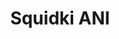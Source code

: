 ---
slug: squidki-ani
title: Squidki ANI
description: "Squidki ANI is an exciting online game. Play for free directly in your browser!"
icon: /images/new_mods/Sprunki ANI.png
url: https://wowtbc.net/sprunkin/sprunkiani/index.html
previewImage: /images/new_mods/Sprunki ANI.png
type: new mods

# SEO配置
seo:
  title: "Squidki ANI - Play Free Online Game | Fun Browser Games"
  description: "Squidki ANI - Play this fun online game for free in your browser. No download required!"
  ogImage: "/images/new_mods/Sprunki ANI.png"
  keywords: "squidki-ani, online game, browser game, free game, new mods game, play online"

videoUrls:
  - https://www.youtube.com/embed/example1
  - https://www.youtube.com/embed/example2

whyPlay:
  title: "Why Play Squidki ANI?"
  items:
    - "Immersive Gameplay: Squidki ANI offers an engaging and immersive gaming experience that will keep you entertained for hours"
    - "Challenging Levels: Test your skills with increasingly difficult challenges and obstacles"
    - "Beautiful Graphics: Enjoy stunning visuals and smooth animations that bring the game world to life"
    - "Regular Updates: New content and features are added regularly to keep the game fresh and exciting"
    - "Free to Play: Experience all the fun without spending a penny"
    - "Community Features: Connect with other players, share strategies, and compete for high scores"
    - "Cross-Platform: Play on any device with a web browser, no downloads required"

features:
  title: "Key Features of Squidki ANI"
  image: "/images/new_mods/Sprunki ANI.png"
  items:
    - "Intuitive Controls: Easy to learn controls make Squidki ANI accessible for players of all skill levels"
    - "Multiple Game Modes: Enjoy various gameplay options that provide different challenges and experiences"
    - "Character Customization: Personalize your gaming experience with unique characters and items"
    - "Achievement System: Complete special tasks to earn rewards and recognition"
    - "Leaderboards: Compete with players worldwide and see who can achieve the highest scores"

characteristics:
  title: "Game Characteristics"
  image: "/images/new_mods/Sprunki ANI.png"
  items:
    - "Genre: New mods game with elements of strategy and skill"
    - "Difficulty: Suitable for both casual gamers and those seeking a challenge"
    - "Play Time: Quick sessions or extended gameplay, depending on your preference"
    - "Art Style: Vibrant and engaging visuals that enhance the gaming experience"
    - "Sound Design: Immersive audio that complements the gameplay perfectly"

info: "Squidki ANI is an exciting online game that offers players a unique and engaging gaming experience. With its intuitive controls, stunning visuals, and challenging gameplay, Squidki ANI provides hours of entertainment for players of all ages and skill levels. Whether you're looking for a quick gaming session during a break or an extended play session, Squidki ANI delivers an immersive experience that will keep you coming back for more. The game features multiple levels of increasing difficulty, ensuring that players are constantly challenged as they progress. With regular updates adding new content and features, Squidki ANI remains fresh and exciting, providing endless entertainment options for its growing community of players."

howToPlayIntro: "Welcome to Squidki ANI! This guide will walk you through the basics and help you master the game. Whether you're a beginner or looking to improve your skills, these tips and instructions will enhance your gaming experience."

howToPlaySteps:
  - title: "Getting Started"
    description: "Begin your Squidki ANI adventure by familiarizing yourself with the controls. Use your keyboard or mouse to navigate through the game interface. The tutorial will guide you through the basic mechanics and help you understand the objectives."
  - title: "Understanding the Objectives"
    description: "In Squidki ANI, your main goal is to progress through levels by completing specific objectives. Each level presents unique challenges that require different strategies and approaches."
  - title: "Mastering the Controls"
    description: "Practice using the controls to improve your precision and reaction time. Squidki ANI requires quick reflexes and strategic thinking to overcome obstacles and defeat opponents."
  - title: "Utilizing Power-ups"
    description: "Collect power-ups throughout the game to enhance your abilities and overcome difficult challenges. Each power-up offers unique advantages that can be crucial for success."
  - title: "Developing Strategies"
    description: "As you progress in Squidki ANI, develop effective strategies for different scenarios. Analyze patterns, anticipate challenges, and adapt your approach to maximize your performance."

faq:
  title: "Frequently Asked Questions about Squidki ANI"
  items:
    - question: "Is Squidki ANI free to play?"
      answer: "Yes, Squidki ANI is completely free to play directly in your web browser. No downloads or purchases are required to enjoy the full game experience."
    - question: "Can I play Squidki ANI on mobile devices?"
      answer: "Yes, Squidki ANI is optimized for both desktop and mobile play. You can enjoy the game on any device with a web browser and internet connection."
    - question: "Are there any in-game purchases?"
      answer: "While Squidki ANI is free to play, there may be optional in-game purchases available for cosmetic items or additional features that don't affect core gameplay."
    - question: "How often is Squidki ANI updated?"
      answer: "The developers regularly update Squidki ANI with new content, features, and improvements based on player feedback and game performance."
    - question: "Can I play Squidki ANI offline?"
      answer: "Currently, Squidki ANI requires an internet connection to play as it's a browser-based online game."
    - question: "Is Squidki ANI suitable for children?"
      answer: "Yes, Squidki ANI is designed to be family-friendly and suitable for players of all ages."
    - question: "How do I report bugs or issues?"
      answer: "If you encounter any problems while playing Squidki ANI, you can report them through the game's support page or contact the developers directly through their website."
    - question: "Still Have Questions?"
      answer: "If you have additional questions about Squidki ANI that aren't covered in this FAQ, please visit our support center or contact our customer service team for assistance."
---